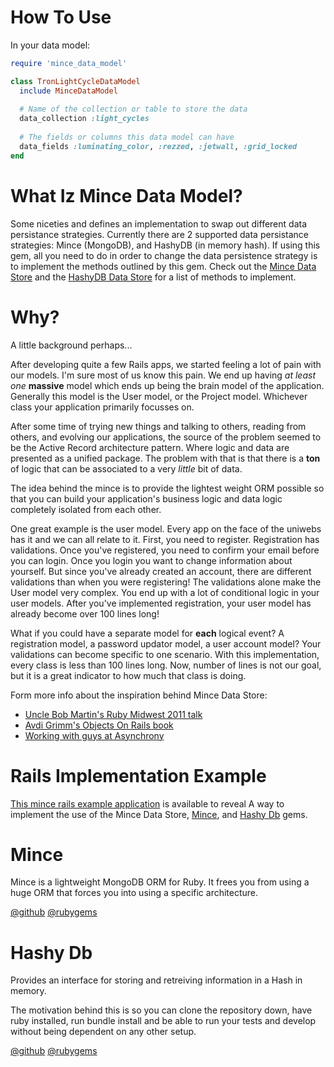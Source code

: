 # How To Use

In your data model:

```ruby
require 'mince_data_model'

class TronLightCycleDataModel
  include MinceDataModel
  
  # Name of the collection or table to store the data
  data_collection :light_cycles
  
  # The fields or columns this data model can have
  data_fields :luminating_color, :rezzed, :jetwall, :grid_locked
end
```

# What Iz Mince Data Model?

Some niceties and defines an implementation to swap out different data persistance strategies.  Currently there are 2 supported data persistance strategies: Mince (MongoDB), and HashyDB (in memory hash). If using this gem, all you need to do in order to change the data persistence strategy is to implement the methods outlined by this gem.  Check out the [Mince Data Store](https://github.com/asynchrony/mince/blob/master/lib/mince/data_store.rb) and the [HashyDB Data Store](https://github.com/asynchrony/HashyDB/blob/master/lib/hashy_db/data_store.rb) for a list of methods to implement.

# Why?

A little background perhaps...

After developing quite a few Rails apps, we started feeling a lot of pain with our models.  I'm sure most of us know this pain.  We end up having *at least one* **massive** model which ends up being the brain model of the application.  Generally this model is the User model, or the Project model.  Whichever class your application primarily focusses on.

After some time of trying new things and talking to others, reading from others, and evolving our applications, the source of the problem seemed to be the Active Record architecture pattern.  Where logic and data are presented as a unified package.  The problem with that is that there is a **ton** of logic that can be associated to a very *little* bit of data.

The idea behind the mince is to provide the lightest weight ORM possible so that you can build your application's business logic and data logic completely isolated from each other.

One great example is the user model. Every app on the face of the uniwebs has it and we can all relate to it. First, you need to register.  Registration has validations.  Once you've registered, you need to confirm your email before you can login.  Once you login you want to change information about yourself.  But since you've already created an account, there are different validations than when you were registering!  The validations alone make the User model very complex.  You end up with a lot of conditional logic in your user models.  After you've implemented registration, your user model has already become over 100 lines long!

What if you could have a separate model for **each** logical event?  A registration model, a password updator model, a user account model? Your validations can become specific to one scenario. With this implementation, every class is less than 100 lines long.  Now, number of lines is not our goal, but it is a great indicator to how much that class is doing.

Form more info about the inspiration behind Mince Data Store:

- [Uncle Bob Martin's Ruby Midwest 2011 talk](http://confreaks.com/videos/759-rubymidwest2011-keynote-architecture-the-lost-years)
- [Avdi Grimm's Objects On Rails book](http://devblog.avdi.org/2011/11/15/early-access-beta-of-objects-on-rails-now-available-2/)
- [Working with guys at Asynchrony](http://asynchrony.com)

# Rails Implementation Example

[This mince rails example application](https://github.com/coffeencoke/mince_rails_example) is available to reveal A way to implement the use of the Mince Data Store, [Mince](https://github.com/asynchrony/mince), and [Hashy Db](https://github.com/asynchrony/hashy_db) gems.

# Mince

Mince is a lightweight MongoDB ORM for Ruby.  It frees you from using a huge ORM that forces you into using a specific architecture.  

[@github](https://github.com/asynchrony/mince)
[@rubygems](https://rubygems.org/gems/mince)

# Hashy Db

Provides an interface for storing and retreiving information in a Hash in memory.

The motivation behind this is so you can clone the repository down, have ruby installed, run bundle install and be able to run your tests and develop without being dependent on any other setup.

[@github](https://github.com/asynchrony/hashy_db)
[@rubygems](https://rubygems.org/gems/hashy_db)
